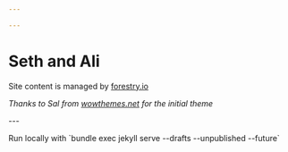 ```yaml
---

---
```

# Seth and Ali

Site content is managed by [forestry.io](https://forestry.io/)

_Thanks to Sal from_ [_wowthemes.net_](https://www.wowthemes.net/donate) _for the initial theme_

\---

Run locally with \`bundle exec jekyll serve --drafts --unpublished --future\`